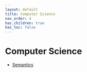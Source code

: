 ```yaml
---
layout: default
title: Computer Science
nav_order: 4
has_children: true
has_toc: false
---
```


# Computer Science

- [Semantics](../computer-science/semantics)